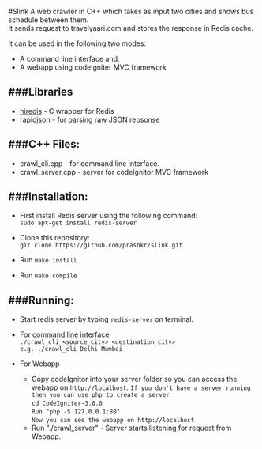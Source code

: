 #Slink
A web crawler in C++ which takes as input two cities and shows bus schedule between them.<br/>
It sends request to travelyaari.com and stores the response in Redis cache.

It can be used in the following two modes:
* A command line interface and, <br/>
* A webapp using codeIgniter MVC framework

###Libraries
---
* [hiredis](https://github.com/redis/hiredis) - C wrapper for Redis <br/>
* [rapidjson](https://github.com/miloyip/rapidjson) - for parsing raw JSON repsonse 

###C++ Files:
---
* crawl_cli.cpp - for command line interface.<br/>
* crawl_server.cpp - server for codeIgnitor MVC framework

###Installation:
---
* First install Redis server using the following command:<br/>
  `sudo apt-get install redis-server`

* Clone this repository:<br/>
   `git clone https://github.com/prashkr/slink.git`

* Run `make install`

* Run `make compile`

###Running:
---
* Start redis server by typing `redis-server` on terminal.

* For command line interface<br/>
	   `./crawl_cli <source_city> <destination_city>`<br/>
	   `e.g. ./crawl_cli Delhi Mumbai`
	
* For Webapp
	* Copy codeIgnitor into your server folder so you can access the webapp on `http://localhost`.
		    `If you don't have a server running then you can use php to create a server` <br/>
		    `cd CodeIgniter-3.0.0`<br/>
		    `Run "php -S 127.0.0.1:80"`<br/>
		    `Now you can see the webapp on http://localhost`<br/>
	* Run "./crawl_server" - Server starts listening for request from Webapp.<br/>
